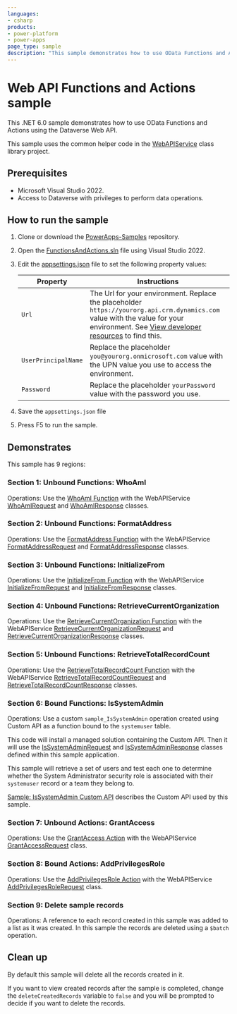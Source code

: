 ```yaml
---
languages:
- csharp
products:
- power-platform
- power-apps
page_type: sample
description: "This sample demonstrates how to use OData Functions and Actions using the Dataverse Web API."
---
```

# Web API Functions and Actions sample

This .NET 6.0 sample demonstrates how to use OData Functions and Actions using the Dataverse Web API.

This sample uses the common helper code in the [WebAPIService](../WebAPIService) class library project.

## Prerequisites

- Microsoft Visual Studio 2022.
- Access to Dataverse with privileges to perform data operations.

## How to run the sample

1. Clone or download the [PowerApps-Samples](https://github.com/microsoft/PowerApps-Samples) repository.
1. Open the [FunctionsAndActions.sln](https://github.com/microsoft/PowerApps-Samples/blob/master/dataverse/webapi/C%23-NETx/FunctionsAndActions/FunctionsAndActions.sln) file using Visual Studio 2022.
1. Edit the [appsettings.json](https://github.com/microsoft/PowerApps-Samples/blob/master/dataverse/webapi/C%23-NETx/appsettings.json) file to set the following property values:

   |Property|Instructions  |
   |---------|---------|
   |`Url`|The Url for your environment. Replace the placeholder `https://yourorg.api.crm.dynamics.com` value with the value for your environment. See [View developer resources](https://docs.microsoft.com/power-apps/developer/data-platform/view-download-developer-resources) to find this. |
   |`UserPrincipalName`|Replace the placeholder `you@yourorg.onmicrosoft.com` value with the UPN value you use to access the environment.|
   |`Password`|Replace the placeholder `yourPassword` value with the password you use.|

1. Save the `appsettings.json` file
1. Press F5 to run the sample.

## Demonstrates

This sample has 9 regions:

### Section 1: Unbound Functions: WhoAmI

Operations: Use the [WhoAmI Function](https://docs.microsoft.com/power-apps/developer/data-platform/webapi/reference/whoami) with the WebAPIService [WhoAmIRequest](https://github.com/microsoft/PowerApps-Samples/dataverse/webapi/C%23-NETx/WebAPIService/Messages/WhoAmIRequest.cs) and [WhoAmIResponse](https://github.com/microsoft/PowerApps-Samples/dataverse/webapi/C%23-NETx/WebAPIService/Messages/WhoAmIResponse.cs) classes.

### Section 2: Unbound Functions: FormatAddress

Operations: Use the [FormatAddress Function](https://docs.microsoft.com/power-apps/developer/data-platform/webapi/reference/formataddress) with the WebAPIService [FormatAddressRequest](https://github.com/microsoft/PowerApps-Samples/dataverse/webapi/C%23-NETx/WebAPIService/Messages/FormatAddressRequest.cs) and [FormatAddressResponse](https://github.com/microsoft/PowerApps-Samples/dataverse/webapi/C%23-NETx/WebAPIService/Messages/FormatAddressResponse.cs) classes.

### Section 3: Unbound Functions: InitializeFrom

Operations: Use the [InitializeFrom Function](https://docs.microsoft.com/power-apps/developer/data-platform/webapi/reference/initializefrom) with the WebAPIService [InitializeFromRequest](../WebAPIService/Messages/InitializeFromRequest.cs) and [InitializeFromResponse](../WebAPIService/Messages/InitializeFromResponse.cs) classes.

### Section 4: Unbound Functions: RetrieveCurrentOrganization

Operations: Use the [RetrieveCurrentOrganization Function](https://docs.microsoft.com/power-apps/developer/data-platform/webapi/reference/retrievecurrentorganization) with the WebAPIService [RetrieveCurrentOrganizationRequest](../WebAPIService/Messages/RetrieveCurrentOrganizationRequest.cs) and [RetrieveCurrentOrganizationResponse](../WebAPIService/Messages/RetrieveCurrentOrganizationResponse.cs) classes.

### Section 5: Unbound Functions: RetrieveTotalRecordCount

Operations: Use the [RetrieveTotalRecordCount Function](https://docs.microsoft.com/power-apps/developer/data-platform/webapi/reference/retrievetotalrecordcount) with the WebAPIService [RetrieveTotalRecordCountRequest](../WebAPIService/Messages/RetrieveTotalRecordCountRequest.cs) and [RetrieveTotalRecordCountResponse](../WebAPIService/Messages/RetrieveTotalRecordCountResponse.cs) classes.

### Section 6: Bound Functions: IsSystemAdmin

Operations: Use a custom `sample_IsSystemAdmin` operation created using Custom API as a function bound to the `systemuser` table.

This code will install a managed solution containing the Custom API. Then it will use the [IsSystemAdminRequest](Messages/IsSystemAdminRequest.cs) and [IsSystemAdminResponse](Messages/IsSystemAdminResponse.cs) classes defined within this sample application.

This sample will retrieve a set of users and test each one to determine whether the System Administrator security role is associated with their `systemuser` record or a team they belong to.

[Sample: IsSystemAdmin Custom API](../../../orgsvc/C%23/IsSystemAdminCustomAPI/) describes the Custom API used by this sample.

### Section 7: Unbound Actions: GrantAccess

Operations: Use the [GrantAccess Action](https://docs.microsoft.com/power-apps/developer/data-platform/webapi/reference/grantaccess) with the WebAPIService [GrantAccessRequest](../WebAPIService/Messages/GrantAccessRequest.cs) class.

### Section 8: Bound Actions: AddPrivilegesRole

Operations: Use the [AddPrivilegesRole Action](https://docs.microsoft.com/power-apps/developer/data-platform/webapi/reference/addprivilegesrole) with the WebAPIService [AddPrivilegesRoleRequest](../WebAPIService/Messages/AddPrivilegesRoleRequest.cs) class.

### Section 9: Delete sample records

Operations: A reference to each record created in this sample was added to a list as it was created. In this sample the records are deleted using a `$batch` operation.

## Clean up

By default this sample will delete all the records created in it.

If you want to view created records after the sample is completed, change the `deleteCreatedRecords` variable to `false` and you will be prompted to decide if you want to delete the records.
